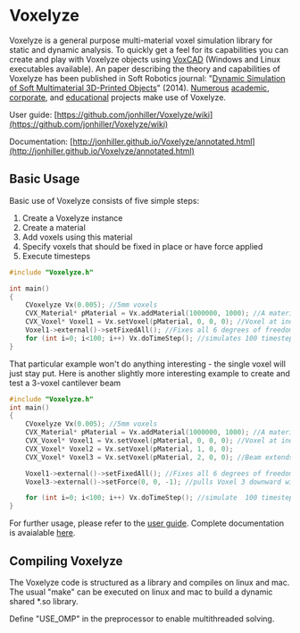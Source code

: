 Voxelyze
========

Voxelyze is a general purpose multi-material voxel simulation library for static and dynamic analysis. To quickly get a feel for its capabilities you can create and play with Voxelyze objects using [VoxCAD](http://www.voxcad.com) (Windows and Linux executables available). An paper describing the theory and capabilities of Voxelyze has been published in Soft Robotics journal: "[Dynamic Simulation of Soft Multimaterial 3D-Printed Objects](http://online.liebertpub.com/doi/pdfplus/10.1089/soro.2013.0010)" (2014). [Numerous](https://sites.google.com/site/jonhiller/hardware/soft-robots) 
[academic](http://creativemachines.cornell.edu/soft-robots), [corporate](http://www.fastcompany.com/3006259/stratasyss-programmable-materials-just-add-water), and [educational](http://www.sciencebuddies.org/science-fair-projects/project_ideas/Robotics_p016.shtml) projects make use of Voxelyze.


User guide: [https://github.com/jonhiller/Voxelyze/wiki](https://github.com/jonhiller/Voxelyze/wiki)

Documentation: [http://jonhiller.github.io/Voxelyze/annotated.html](http://jonhiller.github.io/Voxelyze/annotated.html)


Basic Usage
--------

Basic use of Voxelyze consists of five simple steps:

1. Create a Voxelyze instance
2. Create a material
3. Add voxels using this material
4. Specify voxels that should be fixed in place or have force applied
5. Execute timesteps

```c++
#include "Voxelyze.h"

int main()
{
	CVoxelyze Vx(0.005); //5mm voxels
	CVX_Material* pMaterial = Vx.addMaterial(1000000, 1000); //A material with stiffness E=1MPa and density 1000Kg/m^3
	CVX_Voxel* Voxel1 = Vx.setVoxel(pMaterial, 0, 0, 0); //Voxel at index x=0, y=0. z=0
	Voxel1->external()->setFixedAll(); //Fixes all 6 degrees of freedom with an external condition
	for (int i=0; i<100; i++) Vx.doTimeStep(); //simulates 100 timesteps
}
```

That particular example won't do anything interesting - the single voxel will just stay put. Here is another slightly more interesting example to create and test a 3-voxel cantilever beam

```c++
#include "Voxelyze.h"
int main()
{
	CVoxelyze Vx(0.005); //5mm voxels
	CVX_Material* pMaterial = Vx.addMaterial(1000000, 1000); //A material with stiffness E=1MPa and density 1000Kg/m^3
	CVX_Voxel* Voxel1 = Vx.setVoxel(pMaterial, 0, 0, 0); //Voxel at index x=0, y=0. z=0
	CVX_Voxel* Voxel2 = Vx.setVoxel(pMaterial, 1, 0, 0);
	CVX_Voxel* Voxel3 = Vx.setVoxel(pMaterial, 2, 0, 0); //Beam extends in the +X direction

	Voxel1->external()->setFixedAll(); //Fixes all 6 degrees of freedom with an external condition on Voxel 1
	Voxel3->external()->setForce(0, 0, -1); //pulls Voxel 3 downward with 1 Newton of force.

	for (int i=0; i<100; i++) Vx.doTimeStep(); //simulate  100 timesteps.
}
```

For further usage, please refer to the [user guide](https://github.com/jonhiller/Voxelyze/wiki). Complete documentation is avaialable [here](http://jonhiller.github.io/Voxelyze/annotated.html).

Compiling Voxelyze
--------

The Voxelyze code is structured as a library and compiles on linux and mac. The usual "make" can be executed on linux and mac to build a dynamic shared *.so library.

Define "USE_OMP" in the preprocessor to enable multithreaded solving.

